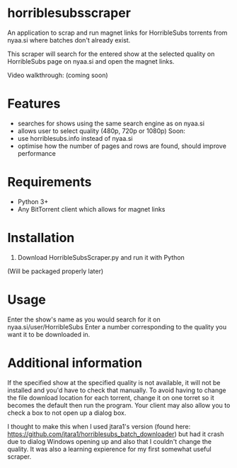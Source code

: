 # horriblesubsscraper
An application to scrap and run magnet links for HorribleSubs torrents from nyaa.si where batches don't already exist.

This scraper will search for the entered show at the selected quality on HorribleSubs page on nyaa.si and open the magnet links.

Video walkthrough: (coming soon)

# Features
* searches for shows using the same search engine as on nyaa.si
* allows user to select quality (480p, 720p or 1080p)
Soon:
* use horriblesubs.info instead of nyaa.si
* optimise how the number of pages and rows are found, should improve performance

# Requirements
* Python 3+
* Any BitTorrent client which allows for magnet links

# Installation
1. Download HorribleSubsScraper.py and run it with Python

(Will be packaged properly later)

# Usage
Enter the show's name as you would search for it on nyaa.si/user/HorribleSubs
Enter a number corresponding to the quality you want it to be downloaded in.

# Additional information
If the specified show at the specified quality is not available, it will not be installed and you'd have to check that manually.
To avoid having to change the file download location for each torrent, change it on one torret so it becomes the default then run the program. Your client may also allow you to check a box to not open up a dialog box.

I thought to make this when I used jtara1's version (found here: https://github.com/jtara1/horriblesubs_batch_downloader) but had it crash due to dialog Windows opening up and also that I couldn't change the quality. It was also a learning expierence for my first somewhat useful scraper.
